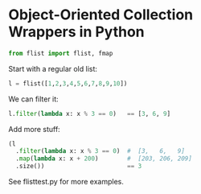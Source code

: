# Object-Oriented Collection Wrappers in Python

```python
from flist import flist, fmap
```

Start with a regular old list:

```python
l = flist([1,2,3,4,5,6,7,8,9,10])
```

We can filter it:

```python
l.filter(lambda x: x % 3 == 0)   == [3, 6, 9]
```

Add more stuff:

```python
(l
  .filter(lambda x: x % 3 == 0)  #  [3,   6,   9]
  .map(lambda x: x + 200)        #  [203, 206, 209]
  .size())                       == 3
```

See flisttest.py for more examples.

